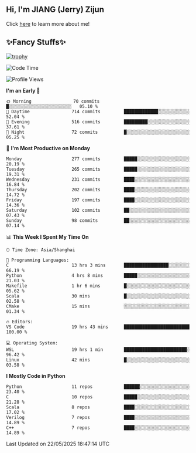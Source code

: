 ## Hi, I'm JIANG (Jerry) Zijun

Click [here](https://jzjerry.github.io/about/) to learn more about me!

## ✨Fancy Stuffs✨
[![trophy](https://github-profile-trophy.vercel.app/?username=jzjerry&theme=onedark)](https://github.com/ryo-ma/github-profile-trophy)
<!--START_SECTION:waka-->
![Code Time](http://img.shields.io/badge/Code%20Time-1%2C311%20hrs-blue)

![Profile Views](http://img.shields.io/badge/Profile%20Views-0-blue)

**I'm an Early 🐤** 

```text
🌞 Morning                70 commits          █░░░░░░░░░░░░░░░░░░░░░░░░   05.10 % 
🌆 Daytime                714 commits         █████████████░░░░░░░░░░░░   52.04 % 
🌃 Evening                516 commits         █████████░░░░░░░░░░░░░░░░   37.61 % 
🌙 Night                  72 commits          █░░░░░░░░░░░░░░░░░░░░░░░░   05.25 % 
```
📅 **I'm Most Productive on Monday** 

```text
Monday                   277 commits         █████░░░░░░░░░░░░░░░░░░░░   20.19 % 
Tuesday                  265 commits         █████░░░░░░░░░░░░░░░░░░░░   19.31 % 
Wednesday                231 commits         ████░░░░░░░░░░░░░░░░░░░░░   16.84 % 
Thursday                 202 commits         ████░░░░░░░░░░░░░░░░░░░░░   14.72 % 
Friday                   197 commits         ████░░░░░░░░░░░░░░░░░░░░░   14.36 % 
Saturday                 102 commits         ██░░░░░░░░░░░░░░░░░░░░░░░   07.43 % 
Sunday                   98 commits          ██░░░░░░░░░░░░░░░░░░░░░░░   07.14 % 
```


📊 **This Week I Spent My Time On** 

```text
🕑︎ Time Zone: Asia/Shanghai

💬 Programming Languages: 
C                        13 hrs 3 mins       █████████████████░░░░░░░░   66.19 % 
Python                   4 hrs 8 mins        █████░░░░░░░░░░░░░░░░░░░░   21.03 % 
Makefile                 1 hr 6 mins         █░░░░░░░░░░░░░░░░░░░░░░░░   05.62 % 
Scala                    30 mins             █░░░░░░░░░░░░░░░░░░░░░░░░   02.58 % 
CMake                    15 mins             ░░░░░░░░░░░░░░░░░░░░░░░░░   01.34 % 

🔥 Editors: 
VS Code                  19 hrs 43 mins      █████████████████████████   100.00 % 

💻 Operating System: 
WSL                      19 hrs 1 min        ████████████████████████░   96.42 % 
Linux                    42 mins             █░░░░░░░░░░░░░░░░░░░░░░░░   03.58 % 
```

**I Mostly Code in Python** 

```text
Python                   11 repos            ██████░░░░░░░░░░░░░░░░░░░   23.40 % 
C                        10 repos            █████░░░░░░░░░░░░░░░░░░░░   21.28 % 
Scala                    8 repos             ████░░░░░░░░░░░░░░░░░░░░░   17.02 % 
Verilog                  7 repos             ████░░░░░░░░░░░░░░░░░░░░░   14.89 % 
C++                      7 repos             ████░░░░░░░░░░░░░░░░░░░░░   14.89 % 
```




 Last Updated on 22/05/2025 18:47:14 UTC
<!--END_SECTION:waka-->
